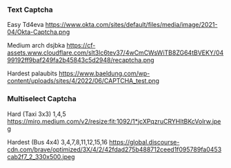 ### Text Captcha

Easy
Td4eva
https://www.okta.com/sites/default/files/media/image/2021-04/Okta-Captcha.png

Medium
arch dsjbka
https://cf-assets.www.cloudflare.com/slt3lc6tev37/4wCmCWsWiTB8ZG64tBVEKY/0499192ff9baf249fa2b45843c5d2948/recaptcha.png

<!-- Harder
6T9JBCDS
https://cf-assets.www.cloudflare.com/slt3lc6tev37/3pwMuJ55jpErAafgrWbyTr/e6c487ac6e4288dfe284db72b88ea3d1/captcha.png -->

Hardest
palaubits
https://www.baeldung.com/wp-content/uploads/sites/4/2022/06/CAPTCHA_test.png

### Multiselect Captcha

Hard (Taxi 3x3)
1,4,5
https://miro.medium.com/v2/resize:fit:1092/1*jcXPqzruCRYHItBKcVolrw.jpeg

Hardest (Bus 4x4)
3,4,7,8,11,12,15,16
https://global.discourse-cdn.com/brave/optimized/3X/4/2/42fdad275b488712ceed1f095789fa0453cab2f7_2_330x500.jpeg
